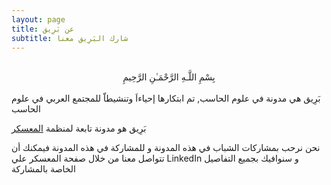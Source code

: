 ```yaml
---
layout: page
title: عن بَرِيق
subtitle: شارك البَرِيق معنا
---
```


<br>

<center>بِسْمِ اللَّـهِ الرَّحْمَـٰنِ الرَّحِيمِ </center>

<br>
بَرِيق هي مدونة في علوم الحاسب, تم ابتكارها إحياءاَ وتنشيطاّ للمجتمع العربي في علوم الحاسب

بَرِيق هو مدونة تابعة لمنظمة [المعسكر](https://www.linkedin.com/company/elmoaskar/)

نحن نرحب بمشاركات الشباب في هذه المدونة و للمشاركة في هذه المدونة فيمكنك أن تتواصل معنا من خلال صفحة المعسكر علي LinkedIn و سنوافيك بجميع التفاصيل الخاصة بالمشاركة


